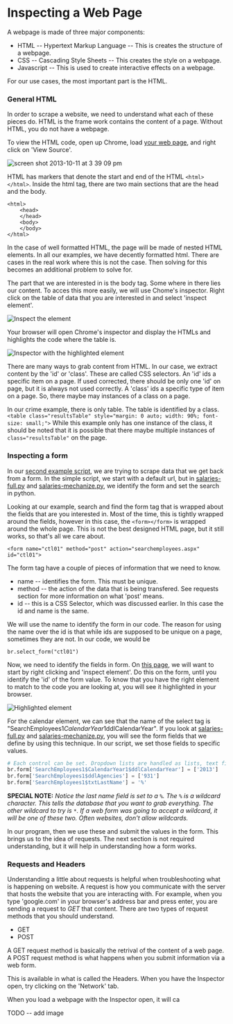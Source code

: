 # Inspecting a Web Page

A webpage is made of three major components:

* HTML -- Hypertext Markup Language -- This is creates the structure of a webpage.
* CSS -- Cascading Style Sheets -- This creates the style on a webpage.
* Javascript -- This is used to create interactive effects on a webpage.

For our use cases, the most important part is the HTML.

### General HTML

In order to scrape a website, we need to understand what each of these pieces do. HTML is the frame work contains the content of a page. Without HTML, you do not have a webpage.

To view the HTML code, open up Chrome, load [your web page](http://www.showmeboone.com/sheriff/JailResidents/JailResidents.asp), and right click on 'View Source'.

![screen shot 2013-10-11 at 3 39 09 pm](https://f.cloud.github.com/assets/166734/1318115/455e7fec-32b5-11e3-93c8-d67247faad1c.png)

HTML has markers that denote the start and end of the HTML ```<html></html>```. Inside the html tag, there are two main sections that are the head and the body.

```
<html>
	<head>
	</head>
	<body>
	</body>
</html>
```

In the case of well formatted HTML, the page will be made of nested HTML elements. In all our examples, we have decently formatted html. There are cases in the real work where this is not the case. Then solving for this becomes an additional problem to solve for.

The part that we are interested in is the body tag. Some where in there lies our content. To acces this more easily, we will use Chome's inspector. Right click on the table of data that you are interested in and select 'inspect element'.

![Inspect the element](https://f.cloud.github.com/assets/166734/1320358/7f309dae-3355-11e3-88db-5249ae5678e7.png)

Your browser will open Chrome's inspector and display the HTMLs and highlights the code where the table is.

![Inspector with the highlighted element](https://f.cloud.github.com/assets/166734/1320348/f12d3206-3354-11e3-8ef9-b6a4540e526b.png)

There are many ways to grab content from HTML. In our case, we extract content by the 'id' or 'class'. These are called CSS selectors. An 'id' ids a specific item on a page. If used corrected, there should be only one 'id' on page, but it is always not used correctly. A 'class' ids a specific type of item on a page. So, there maybe may instances of a class on a page.

In our crime example, there is only table. The table is identified by a class.
```<table class="resultsTable" style="margin: 0 auto; width: 90%; font-size: small;">```
While this example only has one instance of the class, it should be noted that it is possible that there maybe multiple instances of ```class="resultsTable"``` on the page.

### Inspecting a form

In our [second example script](http://mapyourtaxes.mo.gov/MAP/Employees/Employee/searchemployees.aspx), we are trying to scrape data that we get back from a form. In the simple script, we start with a default url, but in [salaries-full.py](https://github.com/ireapps/scraping-class/blob/master/scrapers/salaries/salaries-full.py) and [salaries-mechanize.py](https://github.com/ireapps/scraping-class/blob/master/scrapers/salaries/salaries-mechanize.py), we identify the form and set the search in python.

Looking at our example, search and find the form tag that is wrapped about the fields that are you interested in. Most of the time, this is tightly wrapped around the fields, however in this case, the ```<form></form>``` is wrapped around the whole page. This is not the best designed HTML page, but it still works, so that's all we care about.

```
<form name="ctl01" method="post" action="searchemployees.aspx" id="ctl01">
```

The form tag have a couple of pieces of information that we need to know.

* name -- identifies the form. This must be unique.
* method -- the action of the data that is being transfered. See requests section for more information on what 'post' means.
* id -- this is a CSS Selector, which was discussed earlier. In this case the id and name is the same.

We will use the name to identify the form in our code. The reason for using the name over the id is that while ids are supposed to be unique on a page, sometimes they are not. In our code, we would be

```
br.select_form("ctl01")
```

Now, we need to identify the fields in form. On [this page](http://mapyourtaxes.mo.gov/MAP/Employees/Employee/searchemployees.aspx), we will want to start by right clicking and 'inspect element'. Do this on the form, until you identify the 'id' of the form value. To know that you have the right element to match to the code you are looking at, you will see it highlighted in your browser.

![Highlighted element](https://f.cloud.github.com/assets/166734/1320458/b5bae160-335d-11e3-9b06-f55cab13161f.png)

For the calendar element, we can see that the name of the select tag is "SearchEmployees1$CalendarYear1$ddlCalendarYear". If you look at [salaries-full.py](https://github.com/ireapps/scraping-class/blob/master/scrapers/salaries/salaries-full.py) and [salaries-mechanize.py](https://github.com/ireapps/scraping-class/blob/master/scrapers/salaries/salaries-mechanize.py), you will see the form fields that we define by using this technique. In our script, we set those fields to specific values.

```python
# Each control can be set. Dropdown lists are handled as lists, text fields take text
br.form['SearchEmployees1$CalendarYear1$ddlCalendarYear'] = ['2013']
br.form['SearchEmployees1$ddlAgencies'] = ['931']
br.form['SearchEmployees1$txtLastName'] = '%'
```
**SPECIAL NOTE:** *Notice the last name field is set to a ```%```. The ```%``` is a wildcard character. This tells the database that you want to grab everything. The other wildcard to try is ```*```. If a web form was going to accept a wildcard, it will be one of these two. Often websites, don't allow wildcards.*

In our program, then we use these and submit the values in the form. This brings us to the idea of requests. The next section is not required understanding, but it will help in understanding how a form works.

### Requests and Headers

Understanding a little about requests is helpful when troubleshooting what is happening on website. A request is how you communicate with the server that hosts the website that you are interacting with. For example, when you type 'google.com' in your browser's address bar and press enter, you are sending a request to *GET* that content. There are two types of request methods that you should understand.

* GET
* POST

A GET request method is basically the retrival of the content of a web page. A POST request method is what happens when you submit information via a web form.

This is available in what is called the Headers. When you have the Inspector open, try clicking on the 'Network' tab.

When you load a webpage with the Inspector open, it will ca

TODO -- add image












